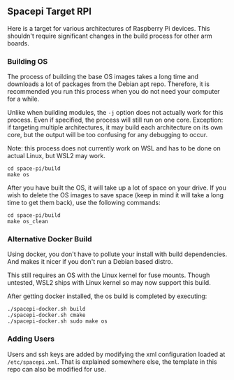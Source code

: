 ## Spacepi Target RPI

Here is a target for various architectures of Raspberry Pi devices. This shouldn't require significant changes in the build process for other arm boards.

### Building OS

The process of building the base OS images takes a long time and downloads a lot of packages from the Debian apt repo.
Therefore, it is recommended you run this process when you do not need your computer for a while.

Unlike when building modules, the `-j` option does not actually work for this process.
Even if specified, the process will still run on one core.
Exception: if targeting multiple architectures, it may build each architecture on its own core, but the output will be too confusing for any debugging to occur.

Note: this process does not currently work on WSL and has to be done on actual Linux, but WSL2 may work.

```
cd space-pi/build
make os
```

After you have built the OS, it will take up a lot of space on your drive.
If you wish to delete the OS images to save space (keep in mind it will take a long time to get them back), use the following commands:

```
cd space-pi/build
make os_clean
```

### Alternative Docker Build

Using docker, you don't have to pollute your install with build dependencies. And makes it nicer if you don't run a Debian based distro.

This still requires an OS with the Linux kernel for fuse mounts. Though untested, WSL2 ships with Linux kernel so may now support this build.

After getting docker installed, the os build is completed by executing:
```
./spacepi-docker.sh build
./spacepi-docker.sh cmake
./spacepi-docker.sh sudo make os
```

### Adding Users

Users and ssh keys are added by modifying the xml configuration loaded at `/etc/spacepi.xml`. That is explained somewhere else, the template in this repo can also be modified for use.
